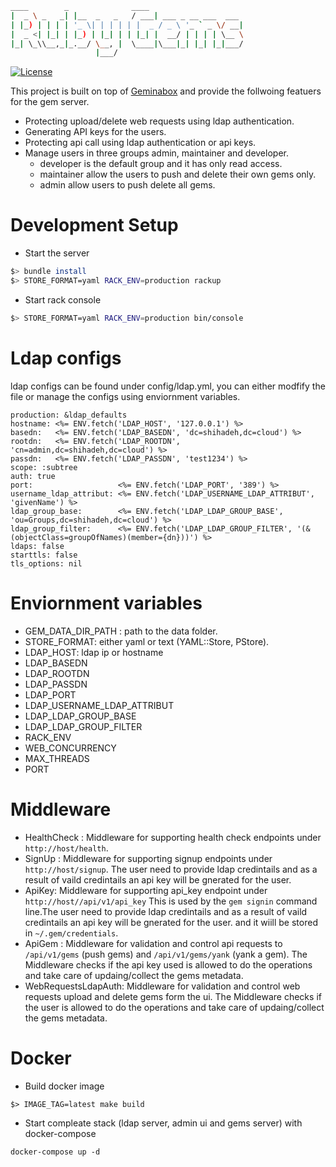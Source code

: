 ```sh
____        _              ____
|  _ \ _   _| |__  _   _   / ___| ___ _ __ ___  ___
| |_) | | | | '_ \| | | | | |  _ / _ \ '_ ` _ \/ __|
|  _ <| |_| | |_) | |_| | | |_| |  __/ | | | | \__ \
|_| \_\\__,_|_.__/ \__, |  \____|\___|_| |_| |_|___/
                   |___/
```
[![License](https://img.shields.io/badge/license-MIT-green.svg)](http://opensource.org/licenses/MIT)

This project is built on top of [Geminabox](https://github.com/geminabox/geminabox) and provide the follwoing featuers for the gem server.

- Protecting upload/delete web requests using ldap authentication.
- Generating API keys for the users.
- Protecting api call using ldap authentication or  api keys.
- Manage users in three groups admin, maintainer and developer.
  - developer is the default group and it has only read access.
  - maintainer allow the users to push and delete their own gems only.
  - admin allow users to push delete all gems.

# Development Setup

  - Start the server

  ```sh
  $> bundle install
  $> STORE_FORMAT=yaml RACK_ENV=production rackup
  ```

  - Start rack console

  ```sh
  $> STORE_FORMAT=yaml RACK_ENV=production bin/console
  ```

# Ldap configs
  ldap configs can be found under config/ldap.yml, you can either modfify the file or manage the configs using enviornment variables.

  ```
  production: &ldap_defaults
  hostname: <%= ENV.fetch('LDAP_HOST', '127.0.0.1') %>
  basedn:   <%= ENV.fetch('LDAP_BASEDN', 'dc=shihadeh,dc=cloud') %>
  rootdn:   <%= ENV.fetch('LDAP_ROOTDN', 'cn=admin,dc=shihadeh,dc=cloud') %>
  passdn:   <%= ENV.fetch('LDAP_PASSDN', 'test1234') %>
  scope: :subtree
  auth: true
  port:                   <%= ENV.fetch('LDAP_PORT', '389') %>
  username_ldap_attribut: <%= ENV.fetch('LDAP_USERNAME_LDAP_ATTRIBUT', 'givenName') %>
  ldap_group_base:        <%= ENV.fetch('LDAP_LDAP_GROUP_BASE', 'ou=Groups,dc=shihadeh,dc=cloud') %>
  ldap_group_filter:      <%= ENV.fetch('LDAP_LDAP_GROUP_FILTER', '(&(objectClass=groupOfNames)(member={dn}))') %>
  ldaps: false
  starttls: false
  tls_options: nil
  ```

# Enviornment variables
 - GEM_DATA_DIR_PATH : path to the data folder.
 - STORE_FORMAT: either yaml or text (YAML::Store, PStore).
 - LDAP_HOST: ldap ip or hostname
 - LDAP_BASEDN
 - LDAP_ROOTDN
 - LDAP_PASSDN
 - LDAP_PORT
 - LDAP_USERNAME_LDAP_ATTRIBUT
 - LDAP_LDAP_GROUP_BASE
 - LDAP_LDAP_GROUP_FILTER
 - RACK_ENV
 - WEB_CONCURRENCY
 - MAX_THREADS
 - PORT

# Middleware
- HealthCheck : Middleware for supporting health check endpoints under `http://host/health`.
- SignUp : Middleware for supporting signup endpoints under `http://host/signup`. The user need to provide ldap credintails and as a result of vaild credintails an api key will be gnerated for the user.
- ApiKey: Middleware for supporting api_key endpoint under `http://host//api/v1/api_key` This is used by the `gem signin` command line.The user need to provide ldap credintails and as a result of vaild credintails an api key will be gnerated for the user. and it wiill be stored in `~/.gem/credentials`.
- ApiGem : Middleware for validation and control api requests to `/api/v1/gems` (push gems) and `/api/v1/gems/yank` (yank a gem). The Middleware checks if the api key used is allowed to do the operations and take care of updaing/collect the gems metadata.
- WebRequestsLdapAuth: Middleware for validation and control web requests upload and delete gems form the ui. The Middleware checks if the user is allowed to do the operations and take care of updaing/collect the gems metadata.

# Docker

- Build docker image

```
$> IMAGE_TAG=latest make build
```

- Start compleate stack (ldap server, admin ui and gems server) with docker-compose

```
docker-compose up -d
```